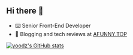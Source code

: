 ## Hi there 👋

- ⌨️ Senior Front-End Developer
- 🌱 Blogging and tech reviews at [AFUNNY.TOP](https://www.afunny.top)

<!--
**yoodz/yoodz** is a ✨ _special_ ✨ repository because its `README.md` (this file) appears on your GitHub profile.

Here are some ideas to get you started:

- 🔭 I’m currently working on ...
- 🌱 I’m currently learning ...
- 👯 I’m looking to collaborate on ...
- 🤔 I’m looking for help with ...
- 💬 Ask me about ...
- 📫 How to reach me: ...
- 😄 Pronouns: ...
- ⚡ Fun fact: ...
-->
[![yoodz's GitHub stats](https://github-readme-stats.vercel.app/api?username=yoodz&show_icons=true&theme=tokyonight)](https://github.com/anuraghazra/github-readme-stats)
